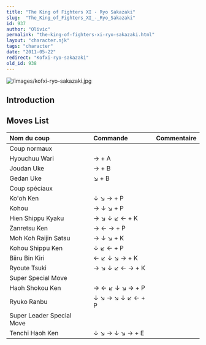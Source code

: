 ```yaml
---
title: "The King of Fighters XI - Ryo Sakazaki"
slug:  "The_King_of_Fighters_XI_-_Ryo_Sakazaki"
id: 937
author: "Olivic"
permalink: "the-king-of-fighters-xi-ryo-sakazaki.html"
layout: "character.njk"
tags: "character"
date: "2011-05-22"
redirect: "Kofxi-ryo-sakazaki"
old_id: 938
---
```


![](/images/kofxi-ryo-sakazaki.jpg "/images/kofxi-ryo-sakazaki.jpg")

## Introduction

## Moves List

| Nom du coup               | Commande          | Commentaire |
|:--------------------------|:------------------|:------------|
| Coup normaux              |                   |             |
| Hyouchuu Wari             | → + A             |             |
| Joudan Uke                | → + B             |             |
| Gedan Uke                 | ↘ + B             |             |
| Coup spéciaux             |                   |             |
| Ko'oh Ken                 | ↓ ↘ → + P         |             |
| Kohou                     | → ↓ ↘ + P         |             |
| Hien Shippu Kyaku         | → ↘ ↓ ↙ ← + K     |             |
| Zanretsu Ken              | → ← → + P         |             |
| Moh Koh Raijin Satsu      | → ↓ ↘ + K         |             |
| Kohou Shippu Ken          | ↓ ↙ ← + P         |             |
| Biiru Bin Kiri            | ← ↙ ↓ ↘ → + K     |             |
| Ryoute Tsuki              | → ↘ ↓ ↙ ← → + K   |             |
| Super Special Move        |                   |             |
| Haoh Shokou Ken           | → ← ↙ ↓ ↘ → + P   |             |
| Ryuko Ranbu               | ↓ ↘ → ↘ ↓ ↙ ← + P |             |
| Super Leader Special Move |                   |             |
| Tenchi Haoh Ken           | ↓ ↘ → ↓ ↘ → + E   |             |
